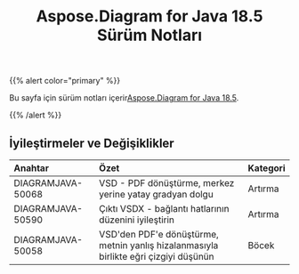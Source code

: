 ﻿---
title: Aspose.Diagram for Java 18.5 Sürüm Notları
type: docs
weight: 80
url: /tr/java/aspose-diagram-for-java-18-5-release-notes/
---
{{% alert color="primary" %}} 

 Bu sayfa için sürüm notları içerir[Aspose.Diagram for Java 18.5](https://docs.aspose.com/diagram/java/aspose-diagram-for-java-18-5-release-notes/).

{{% /alert %}} 
## **İyileştirmeler ve Değişiklikler**

|**Anahtar**|**Özet**|**Kategori**|
|:- |:- |:- |
|DIAGRAMJAVA-50068|VSD - PDF dönüştürme, merkez yerine yatay gradyan dolgu|Artırma|
|DIAGRAMJAVA-50590|Çıktı VSDX - bağlantı hatlarının düzenini iyileştirin|Artırma|
|DIAGRAMJAVA-50058|VSD'den PDF'e dönüştürme, metnin yanlış hizalanmasıyla birlikte eğri çizgiyi düşünün|Böcek|

